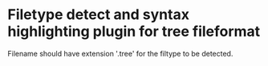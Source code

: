 # Filetype detect and syntax highlighting plugin for tree fileformat

Filename should have extension '.tree' for the filtype to be detected.
